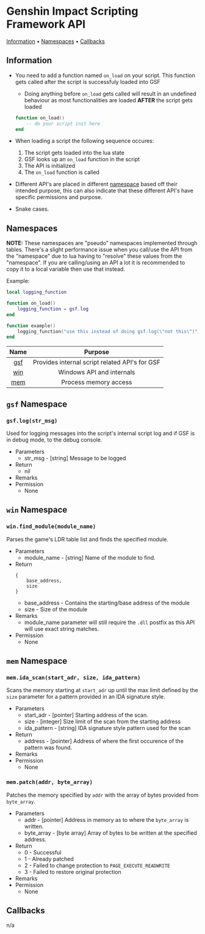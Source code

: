 # Genshin Impact Scripting Framework API

[Information](#Information) • [Namespaces](#Namespaces) • [Callbacks](#Callbacks)

## Information
* You need to add a function named `on_load` on your script. This function gets called after the script is successfuly loaded into GSF
    * Doing anything before `on_load` gets called will result in an undefined behaviour as most functionalities are loaded **AFTER** the script gets loaded
    ```lua
    function on_load()
        -- do your script init here
    end
    ```

* When loading a script the following sequence occures:
    1. The script gets loaded into the lua state
    2. GSF looks up an `on_load` function in the script
    3. The API is initialized
    4. The `on_load` function is called

* Different API's are placed in different [namespace](#Namespaces) based off their intended purpose, this can also indicate that these different API's have specific permissions and purpose.

* Snake cases.

## Namespaces
**NOTE:** These namespaces are "pseudo" namespaces implemented through tables. There's a slight performance issue when you call/use the API from the "namespace" due to lua having to "resolve" these values from the "namespace". If you are calling/using an API a lot it is recommended to copy it to a local variable then use that instead.

Example:
```lua
local logging_function

function on_load()
    logging_function = gsf.log
end

function example()
    logging_function("use this instead of doing gsf.log(\"not this\")")
end
```

| Name                              | Purpose                                        |
|:---------------------------------:|:----------------------------------------------:|
| [gsf](#gsf-Namespace)             | Provides internal script related API's for GSF |
| [win](#win-Namespace)             | Windows API and internals                      |
| [mem](#mem-Namespace)             | Process memory access                          |

## `gsf` Namespace

### `gsf.log(str_msg)`
Used for logging messages into the script's internal script log and if GSF is in debug mode, to the debug console.
* Parameters
    * str_msg - [string] Message to be logged
* Return
    * nil
* Remarks
* Permission
    * None

## `win` Namespace

### `win.find_module(module_name)`
Parses the game's LDR table list and finds the specified module.
* Parameters
    * module_name - [string] Name of the module to find.
* Return
    ```
    {
        base_address,
        size
    }
    ```
    * base_address - Contains the starting/base address of the module
    * size - Size of the module
* Remarks
    * module_name parameter will still require the `.dll` postfix as this API will use exact string matches.
* Permission
    * None

## `mem` Namespace

### `mem.ida_scan(start_adr, size, ida_pattern)`
Scans the memory starting at `start_adr` up until the max limit defined by the `size` parameter for a pattern provided in an IDA signature style.
* Parameters
    * start_adr - [pointer] Starting address of the scan.
    * size - [integer] Size limit of the scan from the starting address
    * ida_pattern - [string] IDA signature style pattern used for the scan
* Return
    * address - [pointer] Address of where the first occurence of the pattern was found.
* Remarks
* Permission
    * None

### `mem.patch(addr, byte_array)`
Patches the memory specified by `addr` with the array of bytes provided from `byte_array`.
* Parameters
    * addr - [pointer] Address in memory as to where the `byte_array` is written.
    * byte_array - [byte array] Array of bytes to be written at the specified address.
* Return
    * 0 - Successful
    * 1 - Already patched
    * 2 - Failed to change protection to `PAGE_EXECUTE_READWRITE`
    * 3 - Failed to restore original protection
* Remarks
* Permission
    * None

## Callbacks
n/a